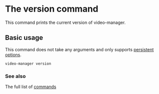 # The version command

This command prints the current version of video-manager.

<!-- ## Table of contents -->

<!--toc:start-->
<!-- - [Basic usage](#basic-usage) -->
<!-- - [See also](#see-also) -->
<!--toc:end-->

## Basic usage

This command does not take any arguments and only supports [persistent options](./index.md#persistent-options).

```sh
video-manager version
```

### See also

The full list of [commands](./index.md)

